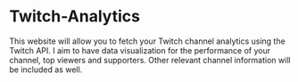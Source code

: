 # Twitch-Analytics
This website will allow you to fetch your Twitch channel analytics using the Twitch API.
I aim to have data visualization for the performance of your channel, top viewers and supporters.
Other relevant channel information will be included as well.
